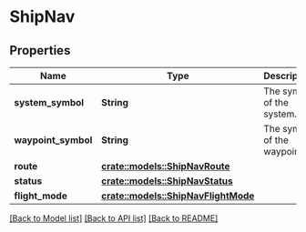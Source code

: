 # ShipNav

## Properties

Name | Type | Description | Notes
------------ | ------------- | ------------- | -------------
**system_symbol** | **String** | The symbol of the system. | 
**waypoint_symbol** | **String** | The symbol of the waypoint. | 
**route** | [**crate::models::ShipNavRoute**](ShipNavRoute.md) |  | 
**status** | [**crate::models::ShipNavStatus**](ShipNavStatus.md) |  | 
**flight_mode** | [**crate::models::ShipNavFlightMode**](ShipNavFlightMode.md) |  | 

[[Back to Model list]](../README.md#documentation-for-models) [[Back to API list]](../README.md#documentation-for-api-endpoints) [[Back to README]](../README.md)


